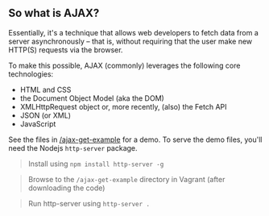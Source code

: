 ## So what is AJAX?

Essentially, it's a technique that allows web developers
to fetch data from a server asynchronously – that is,
without requiring that the user make new HTTP(S) requests
via the browser.

To make this possible, AJAX (commonly) leverages the
following core technologies:

- HTML and CSS
- the Document Object Model (aka the DOM)
- XMLHttpRequest object or, more recently, (also) the
  Fetch API
- JSON (or XML)
- JavaScript

See the files in [/ajax-get-example](https://github.com/hora/lhl-w4d3/tree/2019-nov-6/ajax-get-example) for a demo. To
serve the demo files, you'll need the Nodejs `http-server`
package.

> Install using `npm install http-server -g`

> Browse to the `/ajax-get-example` directory in Vagrant
> (after downloading the code)

> Run http-server using `http-server .`
